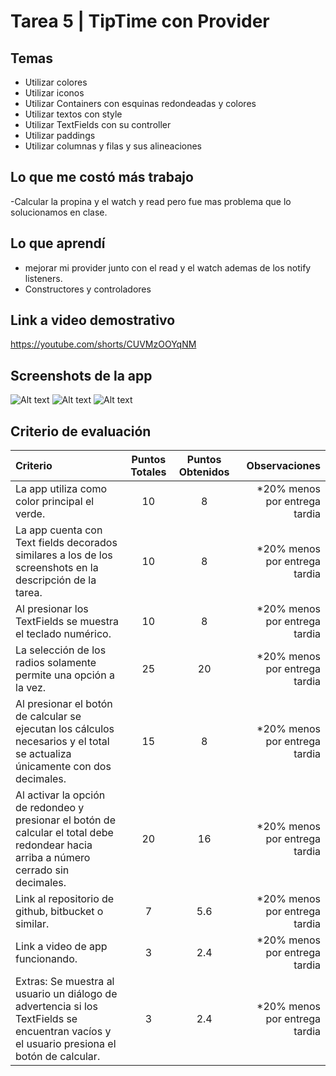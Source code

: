 # Tarea 5 | TipTime con Provider

## Temas

- Utilizar colores
- Utilizar iconos
- Utilizar Containers con esquinas redondeadas y colores
- Utilizar textos con style
- Utilizar TextFields con su controller
- Utilizar paddings
- Utilizar columnas y filas y sus alineaciones

## Lo que me costó más trabajo

-Calcular la propina y el watch y read pero fue mas problema que lo solucionamos en clase.

## Lo que aprendí

- mejorar mi provider junto con el read y el watch ademas de los notify listeners.
- Constructores y controladores

## Link a video demostrativo

https://youtube.com/shorts/CUVMzOOYqNM

## Screenshots de la app

![Alt text](/imagenes/i1.png)
![Alt text](/imagenes/i2.png)
![Alt text](/imagenes/i3.png)


## Criterio de evaluación

| Criterio                                                                                                                                   | Puntos Totales | Puntos Obtenidos   |                                 Observaciones |
| :----------------------------------------------------------------------------------------------------------------------------------------- | :------------: | :--------------:   | --------------------------------------------: |
| La app utiliza como color principal el verde.                                                                                              |       10       |        8           |    *20% menos por entrega tardia              |
| La app cuenta con Text fields decorados similares a los de los screenshots en la descripción de la tarea.                                  |       10       |        8           |    *20% menos por entrega tardia              |
| Al presionar los TextFields se muestra el teclado numérico.                                                                                |       10       |        8           |    *20% menos por entrega tardia              |
| La selección de los radios solamente permite una opción a la vez.                                                                          |       25       |        20          |    *20% menos por entrega tardia              |
| Al presionar el botón de calcular se ejecutan los cálculos necesarios y el total se actualiza únicamente con dos decimales.                |       15       |        8           |    *20% menos por entrega tardia              |
| Al activar la opción de redondeo y presionar el botón de calcular el total debe redondear hacia arriba a número cerrado sin decimales.     |       20       |        16          |    *20% menos por entrega tardia              |
| Link al repositorio de github, bitbucket o similar.                                                                                        |       7        |        5.6         |    *20% menos por entrega tardia              |
| Link a video de app funcionando.                                                                                                           |       3        |        2.4         |    *20% menos por entrega tardia              |
| Extras: Se muestra al usuario un diálogo de advertencia si los TextFields se encuentran vacíos y el usuario presiona el botón de calcular. |       3        |        2.4         |    *20% menos por entrega tardia              |